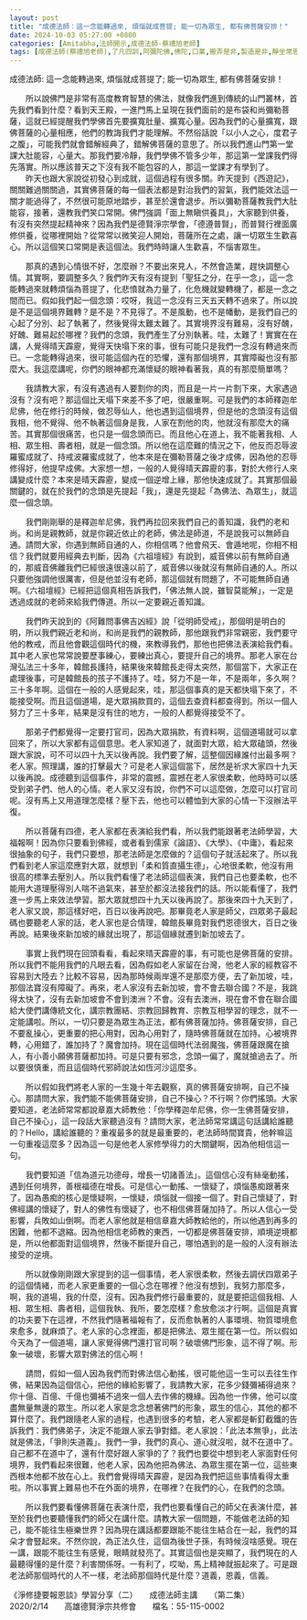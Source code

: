 ```yaml
---
layout: post
title: "成德法師：這一念能轉過來, 煩惱就成菩提; 能一切為眾生, 都有佛菩薩安排！"
date: 2024-10-03 05:27:00 +0800
categories: [Amitabha,法師開示,成德法師-蔡禮旭老師]
tags: [成德法師(蔡禮旭老師),了凡四訓,阿彌陀佛,佛陀,口業,搬弄是非,製造是非,靜坐常思己過，閒談莫論人非,十二因緣經,正語,忍辱,假相,罪從心起將心懺，心若滅時罪亦亡,業,業力,懺悔,果報,念佛,持戒,造業,帶業往生,身口意,五戒,持戒,殺生,不與取,邪淫,偷盜,挑撥離間,妄語,惡口,因果,惡業,果報,懺悔,後不再造,逆境惡緣,斷惡修善]
---
```


成德法師: 這一念能轉過來, 煩惱就成菩提了; 能一切為眾生, 都有佛菩薩安排！        

　　所以說佛門是非常有高度教育智慧的佛法，就像我們進到傳統的山門叢林，首先我們看到什麼？看到天王殿，一進門馬上呈現在我們面前的是布袋和尚彌勒菩薩，這就已經提醒我們學佛首先要擴寬肚量、擴寬心量。因為我們的心量擴寬，跟佛菩薩的心量相應，他們的教誨我們才能理解。不然俗話說「以小人之心，度君子之腹」，可能我們就會錯解經典了，錯解佛菩薩的意思了。所以我們進山門第一堂課大肚能容，心量大。那我們要冷靜，我們學佛不管多少年，那這第一堂課我們得先落實。所以應該普天之下沒有我不能包容的人，那這一堂課才有學到了。 
　　昨天也跟大家說從初發心到成就，這個過程有很多關。昨天提到《西遊記》，關關難過關關過，其實佛菩薩的每一個表法都是對治我們的習氣，我們能效法這一關才能過得了，不然很可能原地踏步，甚至於還會退步。所以彌勒菩薩教我們大肚能容，接著，還教我們笑口常開。佛門強調「面上無瞋供養具」，大家聽到供養，有沒有突然提起精神來？因為我們是德賢淨宗學會，「德遵普賢」，而普賢行裡面廣修供養，從哪裡開始？從常常以微笑迎人開始，菩薩所在之處，讓一切眾生生歡喜心。所以這個笑口常開是表這個法。我們時時讓人生歡喜，不惱害眾生。      

　　那真的遇到心情很不好，怎麼辦？不要出來見人，不然會造業，趕快調整心情。其實啊，要調整多久？我們昨天有沒有提到「聖狂之分，在乎一念」，這一念能轉過來就轉煩惱為菩提了，化悲憤就為力量了，化危機就變轉機了，都是一念之間而已。假如我們起一個念頭：哎呀，我這一念沒有三天五天轉不過來了。所以說是不是這個境界難轉？是不是？不見得了。不是風動，也不是幡動，是我們自己的心起了分別、起了執著了，然後覺得太難太難了。其實境界沒有難易，沒有好醜，好醜、難易起於哪裡？我們的念頭，我們產生了分別執著。哇，太難了！實實在在講，人覺得晴天霹靂，覺得天快塌下來的事，很有可能只是我們一念沒有轉過來而已。一念能轉得過來，很可能這個內在的恐懼，還有那個境界，其實障礙也沒有那麼大。我這麼講呢，你們的眼神都充滿懷疑的眼神看著我，真的有那麼簡單嗎？        

　　我請教大家，有沒有遇過有人要割你的肉，而且是一片一片割下來，大家遇過沒有？沒有吧？那這個比天塌下來差不多了吧，很嚴重啊。可是我們的本師釋迦牟尼佛，他在修行的時候，做忍辱仙人，他也遇到這個境界，但是他的念頭沒有這個我相，他不覺得、他不執著這個身是我，人家在割他的肉，他就沒有那麼大的痛苦。其實那個很痛苦，也只是一個念頭而已。而且他心在道上，我不能著我相、人相、眾生相、壽者相，就是一個念頭。所以他在這麼難的情況之下，他反而忍辱波羅蜜成就了、持戒波羅蜜成就了，他本來是在彌勒菩薩之後才成佛，因為他的忍辱修得好，他提早成佛。大家想一想，一般的人覺得晴天霹靂的事，對於大修行人來講變成什麼？本來是晴天霹靂，變成一個逆增上緣，那他快速成就了。其實那個最關鍵的，就在於我們的念頭是先提起「我」，還是先提起「為佛法、為眾生」，就這麼一個念頭。        

　　我們剛剛舉的是釋迦牟尼佛，我們再拉回來我們自己的善知識，我們的老和尚。和尚是親教師，就是你親近依止的老師，佛法是師道，不是說我可以無師自通。請問大家，你遇到無師自通的人，你相信嗎？他會飛天、會遁地呢，你相不相信？我們就要用經典去判斷，因為《六祖壇經》有說到，威音佛以前有無師自通的，那威音佛離我們已經很遠很遠以前了，威音佛以後就沒有無師自通的人。所以只要他強調他很厲害，但是他並沒有老師，那這個就有問題了，不可能無師自通啊。《六祖壇經》已經把這個真相告訴我們，「佛法無人說，雖智莫能解」，一定是透過成就的老師來給我們傳道。所以一定要親近善知識。        

　　我們昨天說到的《阿難問事佛吉凶經》說「從明師受戒」，那個明是明白的明，所以我們親近老和尚，和尚是我們的親教師，那他跟我們非常親密，我們要守他的教戒，而且他會觀這個時代的機，來教導我們，那他也把佛法表演給我們看。其中老人家也常常說要歷事練心，要練出真心，要提升自己的境界。那老人家在台灣弘法三十多年，韓館長護持，結果後來韓館長走得太突然，那個當下，大家正在處理後事，可是韓館長的孩子不護持了。哇，努力不是一年，不是兩年，多久啊？三十多年啊。這個在一般的人感覺起來，哇，那這個事真的是天都快塌下來了，不能接受啊。而且這個道場，是大眾捐款買的，這個去查資料都查得到。所以一個人努力了三十多年，結果是沒有住的地方，一般的人都覺得接受不了。      

　　那弟子們都覺得一定要打官司，因為大眾捐款，有資料啊，這個道場就可以拿回來了，所以大家都有這個意思。老人家知道了，就面對大眾，給大眾磕頭，然後跟大家說，可不可以四十九天以後再說。我們要了解，這整個因緣誰付出最多啊？老人家。照理講，誰的打擊最大？可是老人家這個當下，居然是祈求大家四十九天以後再說。成德聽到這個事件，非常的震撼，震撼在老人家很柔軟，他時時可以感受到弟子們、他人的心情。老人家又沒有說，你們不可以這麼做，怎麼可以打官司呢。沒有馬上又用道理怎麼樣？壓下去，他也可以體恤到大家的心情一下沒辦法平復。        

　　所以菩薩有四德，老人家都在表演給我們看，所以我們能跟著老法師學習，大福報啊！因為你只要看到佛經，或者看到儒家《論語》、《大學》、《中庸》，看起來很抽象的句子，我們只要想，那老法師是怎麼做的？這個句子就活起來了。所以我們看到老人家這麼應對大眾，就想到「柔和質直攝生德」，心地很柔軟，他沒有用很高的標準去壓別人。所以我們看懂了老法師這個表演，我們自己也要柔軟，也不能用大道理壓得別人喘不過氣來，甚至於都沒法接我們的話。所以能看懂了，我們進一步馬上來效法學習。那大眾就想四十九天以後再說了。那後來四十九天到了，老人家又說，那這樣好吧，百日以後再說吧。那畢竟老人家是師父，四眾弟子最起碼也要聽老人家的話，老人家也是合情理，韓館長畢竟對我們恩德很大，百日之後再說。結果後來新加坡的緣就出現了，那這個緣就遷到新加坡去了。        

　　事實上我們現在回頭看看，看起來晴天霹靂的事，有可能也是佛菩薩的安排。所以我們不能用我們的凡眼去看，因為假如老人家留在台灣，他老人家的經教容不容易到大陸去？比較不容易，因為那時候兩岸還不是那麼方便，去了新加坡，哇，那個法寶沒有障礙了。再來，老人家沒有去新加坡，會不會去聯合國？不是，我跳得太快了，沒有去新加坡會不會到澳洲？不會。沒有去澳洲，現在會不會在聯合國給大使們講傳統文化，講宗教團結、宗教回歸教育、宗教互相學習的理念，就不一定能講啦。所以，一切只要是為眾生為正法，都有佛菩薩加持。佛菩薩安排，自己不要亂操心，更重要的把心用對，因為心用對了，隨時佛菩薩就在加持。心被境界轉，心用錯了，誰加持了？魔會加持。現在這個時代法弱魔強，佛菩薩跟魔在搶人，有小善小願佛菩薩都加持。可是只要有邪念，念頭一偏了，魔就搶過去了。所以要很慎重，而且這個時代邪師說法如恆河沙這麼多。      

　　所以假如我們將老人家的一生幾十年去觀察，真的佛菩薩安排啊，自己不操心。那請問大家，我們能不能佛菩薩安排，自己不操心？不行啊？你們搖頭。大家要知道，老法師常常都說章嘉大師教他：「你學釋迦牟尼佛，你一生佛菩薩安排，自己不操心」，這一段話大家聽過沒有？請問大家，老法師常常講這句話講給誰聽的？Hello，講給誰聽的？重複最多的就是最重要的，老法師時間寶貴，他幹嘛這一句重複這麼多？因為這一句是他老人家修學得力的大關鍵啊，因為他相信這一句。         

　　我們要知道「信為道元功德母，增長一切諸善法」。這個信心沒有絲毫動搖，遇到任何境界，善根福德在增長。可是信心一動搖、一懷疑了，煩惱愚痴跟著來了。因為愚痴的核心是懷疑啊，一懷疑，煩惱就一個接一個了。對自己懷疑了，對佛經講的懷疑了，對人的佛性有懷疑了，也不相信佛菩薩加持了。所以人信心一受影響，兵敗如山倒啊。而老人家他就是相信章嘉大師教給他的，所以他遇到再多的困難，他都不退縮。因為他相信老師教的東西，一切都是佛菩薩安排，順境逆境都是，所以他都面對這個境界，然後不斷提升自己，哪怕遇到的是一般的人沒有辦法接受的逆境。      

　　所以就像剛剛跟大家提到的這一個事情，老人家很柔軟，然後去調伏四眾弟子的這個情緒，而老人家更重要的一個心念在哪裡？他沒有想到，我努力那麼多，啊，我的道場，我的什麼，沒有。因為我們修行最重要的，就是要把這個我相、人相、眾生相、壽者相，這個我執、我所，要怎麼樣？愈放愈淡才行啊。這個是真實的功夫要下在這裡，不然我們隨著福報有了，反而愈執著的人事環境、物質環境愈來愈多，就麻煩了。老人家的心念裡面，都是把佛法、眾生擺在第一位。所以假如今天為了一個道場，讓人家覺得佛門還打官司啊？破壞佛門形象，這不得了啊。形象一破壞，影響大眾對佛法的信心啊！        

　　請問，假如一個人因為我們而對佛法信心動搖，很可能他這一生可以去往生作佛，結果因為這個信心，把他的緣給影響了，我請教大家，花多少錢彌補得過來？你十億、百億、千億也彌補不過來一個人去作佛的機緣。因為他一作佛，他可以度盡無量無邊的眾生。所以老人家是念念想著佛門的形象，眾生的信心，其他的都不算什麼了。我們跟隨老人家的過程，也遇到很多的考驗，老人家都是斬釘截鐵的告訴我們：我們佛弟子，決定不能跟人家去爭對錯。老人家說：「此法本無爭」，此法就是佛法，「爭則失道義」。我們一爭，我們的真心、道心就沒啦，就不在道中了。自己都不在道中了，還有什麼好跟人家爭的了？我們也要從中想到老人家面對任何境界，我們看起來很難，他老人家，因為他把為佛法、為眾生擺在第一位，這些東西根本他都不放在心上。我們會覺得晴天霹靂，是因為我們把這些事情看得太重啦。所以事實上難易也不在外面的境界，在哪裡？在我們的心，在我們的念頭。        

　　所以我們要看懂佛菩薩在表演什麼，我們也要看懂自己的師父在表演什麼，甚至於我們也要聽懂我們的師父在講什麼。請教大家一個問題，不能做老法師的知己，能不能往生極樂世界？因為現在講話都要跟能不能往生結合在一起，我們的耳朵才會豎起來。不然你說，為正法久住，這個為後世子孫，有時候沒啥感覺。現在一講，跟能不能往生有感覺，眼睛就發亮了。其實這個也是突顯了，我們現在的人最聽得懂的是什麼？利害關係呀。一有利了，哎呦，馬上精神就振起來了。可是跟老法師那個時代的人不一樣，老法師那個時代是什麼？道義，恩義，信義。        

《淨修捷要報恩談》學習分享（二）　　成德法師主講　　（第二集）　　2020/2/14　　高雄德賢淨宗共修會　　檔名：55-115-0002